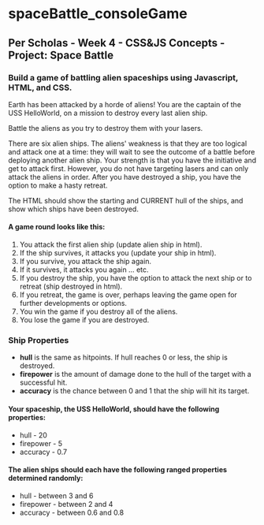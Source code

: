 # spaceBattle_consoleGame

<h2>Per Scholas - Week 4 - CSS&JS Concepts - Project: Space Battle</h2>

<h3>Build a game of battling alien spaceships using Javascript, HTML, and CSS.</h3>

<p>Earth has been attacked by a horde of aliens! You are the captain of the USS HelloWorld, on a mission to destroy every last alien ship.</p>
<p>Battle the aliens as you try to destroy them with your lasers.</p>
<p>There are six alien ships. The aliens' weakness is that they are too logical and attack one at a time: they will wait to see the outcome of a battle before deploying another alien ship. Your strength is that you have the initiative and get to attack first. However, you do not have targeting lasers and can only attack the aliens in order. After you have destroyed a ship, you have the option to make a hasty retreat.</p>
<p>The HTML should show the starting and CURRENT hull of the ships, and show which ships have been destroyed.</p>

<h4>A game round looks like this:</h4>
<ol>
  <li>You attack the first alien ship (update alien ship in html).</li>
  <li>If the ship survives, it attacks you (update your ship in html).</li>
  <li>If you survive, you attack the ship again.</li>
  <li>If it survives, it attacks you again … etc.</li>
  <li>If you destroy the ship, you have the option to attack the next ship or to retreat (ship destroyed in html).</li>
  <li>If you retreat, the game is over, perhaps leaving the game open for further developments or options.</li>
  <li>You win the game if you destroy all of the aliens.</li>
  <li>You lose the game if you are destroyed.</li>
</ol>

<h3>Ship Properties</h3>
<ul>
  <li><b>hull</b> is the same as hitpoints. If hull reaches 0 or less, the ship is destroyed.</li>
  <li><b>firepower</b> is the amount of damage done to the hull of the target with a successful hit.</li>
  <li><b>accuracy</b> is the chance between 0 and 1 that the ship will hit its target.</li>
</ul>

<h4>Your spaceship, the USS HelloWorld, should have the following properties:</h4>
<ul>
  <li>hull - 20</li>
  <li>firepower - 5</li>
  <li>accuracy - 0.7</li>
</ul>

<h4>The alien ships should each have the following ranged properties determined randomly:</h4>
<ul>
  <li>hull - between 3 and 6</li>
  <li>firepower - between 2 and 4</li>
  <li>accuracy - between 0.6 and 0.8</li>
</ul>
